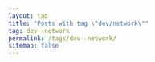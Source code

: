 ```yaml
---
layout: tag
title: "Posts with tag \"dev/network\""
tag: dev--network
permalink: /tags/dev--network/
sitemap: false
---
```

